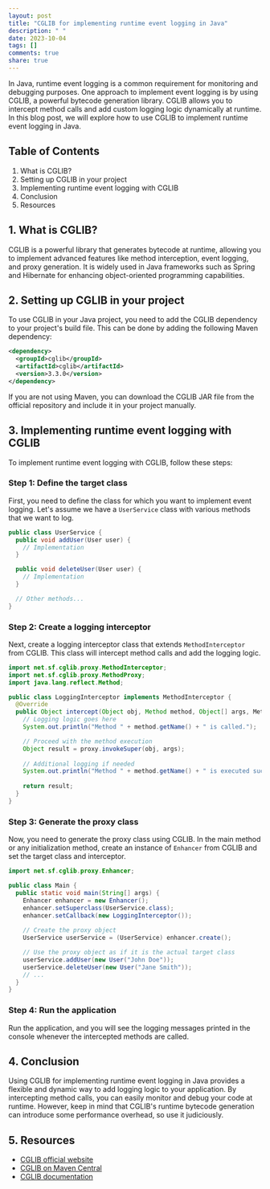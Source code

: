 ```yaml
---
layout: post
title: "CGLIB for implementing runtime event logging in Java"
description: " "
date: 2023-10-04
tags: []
comments: true
share: true
---
```


In Java, runtime event logging is a common requirement for monitoring and debugging purposes. One approach to implement event logging is by using CGLIB, a powerful bytecode generation library. CGLIB allows you to intercept method calls and add custom logging logic dynamically at runtime. In this blog post, we will explore how to use CGLIB to implement runtime event logging in Java.

## Table of Contents
1. What is CGLIB?
2. Setting up CGLIB in your project
3. Implementing runtime event logging with CGLIB
4. Conclusion
5. Resources

## 1. What is CGLIB?
CGLIB is a powerful library that generates bytecode at runtime, allowing you to implement advanced features like method interception, event logging, and proxy generation. It is widely used in Java frameworks such as Spring and Hibernate for enhancing object-oriented programming capabilities.

## 2. Setting up CGLIB in your project
To use CGLIB in your Java project, you need to add the CGLIB dependency to your project's build file. This can be done by adding the following Maven dependency:

```xml
<dependency>
  <groupId>cglib</groupId>
  <artifactId>cglib</artifactId>
  <version>3.3.0</version>
</dependency>
```

If you are not using Maven, you can download the CGLIB JAR file from the official repository and include it in your project manually.

## 3. Implementing runtime event logging with CGLIB
To implement runtime event logging with CGLIB, follow these steps:

### Step 1: Define the target class
First, you need to define the class for which you want to implement event logging. Let's assume we have a `UserService` class with various methods that we want to log.

```java
public class UserService {
  public void addUser(User user) {
    // Implementation
  }

  public void deleteUser(User user) {
    // Implementation
  }

  // Other methods...
}
```

### Step 2: Create a logging interceptor
Next, create a logging interceptor class that extends `MethodInterceptor` from CGLIB. This class will intercept method calls and add the logging logic.

```java
import net.sf.cglib.proxy.MethodInterceptor;
import net.sf.cglib.proxy.MethodProxy;
import java.lang.reflect.Method;

public class LoggingInterceptor implements MethodInterceptor {
  @Override
  public Object intercept(Object obj, Method method, Object[] args, MethodProxy proxy) throws Throwable {
    // Logging logic goes here
    System.out.println("Method " + method.getName() + " is called.");

    // Proceed with the method execution
    Object result = proxy.invokeSuper(obj, args);
    
    // Additional logging if needed
    System.out.println("Method " + method.getName() + " is executed successfully.");
    
    return result;
  }
}
```

### Step 3: Generate the proxy class
Now, you need to generate the proxy class using CGLIB. In the main method or any initialization method, create an instance of `Enhancer` from CGLIB and set the target class and interceptor.

```java
import net.sf.cglib.proxy.Enhancer;

public class Main {
  public static void main(String[] args) {
    Enhancer enhancer = new Enhancer();
    enhancer.setSuperclass(UserService.class);
    enhancer.setCallback(new LoggingInterceptor());
    
    // Create the proxy object
    UserService userService = (UserService) enhancer.create();

    // Use the proxy object as if it is the actual target class
    userService.addUser(new User("John Doe"));
    userService.deleteUser(new User("Jane Smith"));
    // ...
  }
}
```

### Step 4: Run the application
Run the application, and you will see the logging messages printed in the console whenever the intercepted methods are called.

## 4. Conclusion
Using CGLIB for implementing runtime event logging in Java provides a flexible and dynamic way to add logging logic to your application. By intercepting method calls, you can easily monitor and debug your code at runtime. However, keep in mind that CGLIB's runtime bytecode generation can introduce some performance overhead, so use it judiciously.

## 5. Resources
- [CGLIB official website](https://github.com/cglib/cglib)
- [CGLIB on Maven Central](https://mvnrepository.com/artifact/cglib/cglib)
- [CGLIB documentation](https://github.com/cglib/cglib/wiki)